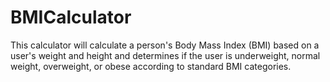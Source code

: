 # BMICalculator
This calculator will calculate a person's Body Mass Index (BMI) based on a user's weight and height and determines if the user is underweight, normal weight, overweight, or obese according to standard BMI categories.
